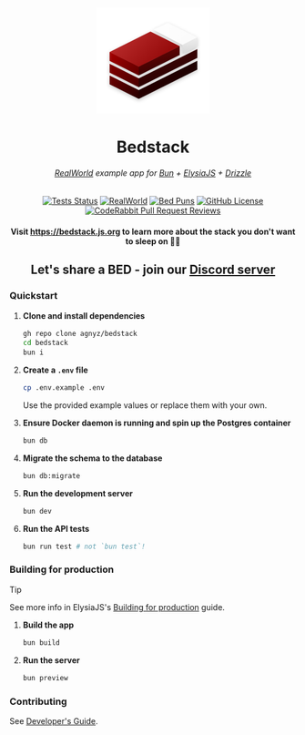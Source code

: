 <div align='center'>

<img src="docs/public/logo-mini.png" alt="Logo for Bedstack RealWorld example" width=200>
<h1>Bedstack</h1>

###### _[RealWorld](https://realworld-docs.netlify.app/) example app for [Bun](https://bun.sh/) + [ElysiaJS](https://elysiajs.com/) + [Drizzle](https://orm.drizzle.team/)_

[![Tests Status](https://github.com/agnyz/bedstack/actions/workflows/tests.yml/badge.svg?event=push&branch=main)](https://github.com/agnyz/bedstack/actions/workflows/tests.yml?query=branch%3Amain) [![RealWorld](https://img.shields.io/badge/RealWorld-compliant-success?labelColor=2f1c42)](https://github.com/gothinkster/realworld) [![Bed Puns](https://img.shields.io/badge/bed%20puns-welcome-limegreen)](https://discord.gg/8UcP9QB5AV) [![GitHub License](https://img.shields.io/github/license/agnyz/bedstack)](https://github.com/agnyz/bedstack/blob/main/LICENSE) [![CodeRabbit Pull Request Reviews](https://img.shields.io/coderabbit/prs/github/agnyz/bedstack?utm_source=oss&utm_medium=github&utm_campaign=agnyz%2Fbedstack&labelColor=171717&color=FF570A&link=https%3A%2F%2Fcoderabbit.ai&label=CodeRabbit+Reviews)](https://github.com/agnyz/bedstack/pulls) 

#### Visit https://bedstack.js.org to learn more about the stack you don't want to sleep on 🛌💤

## Let's share a BED - join our [Discord server](https://discord.gg/8UcP9QB5AV) 

</div>

### Quickstart

1. **Clone and install dependencies**

    ```sh
    gh repo clone agnyz/bedstack
    cd bedstack
    bun i
    ```

2. **Create a `.env` file**

    ```sh
    cp .env.example .env
    ```

    Use the provided example values or replace them with your own.

3. **Ensure Docker daemon is running and spin up the Postgres container**

    ```sh
    bun db
    ```
3. **Migrate the schema to the database**

    ```sh
    bun db:migrate
    ```

4. **Run the development server**

    ```sh
    bun dev
    ```

5. **Run the API tests**

    ```sh
    bun run test # not `bun test`!
    ```

### Building for production

> [!TIP]
> See more info in ElysiaJS's [Building for production](https://elysiajs.com/tutorial.html#build-for-production) guide.

1. **Build the app**

    ```sh
    bun build
    ```

2. **Run the server**

    ```sh
    bun preview

### Contributing

See [Developer's Guide](CONTRIBUTING.md).

